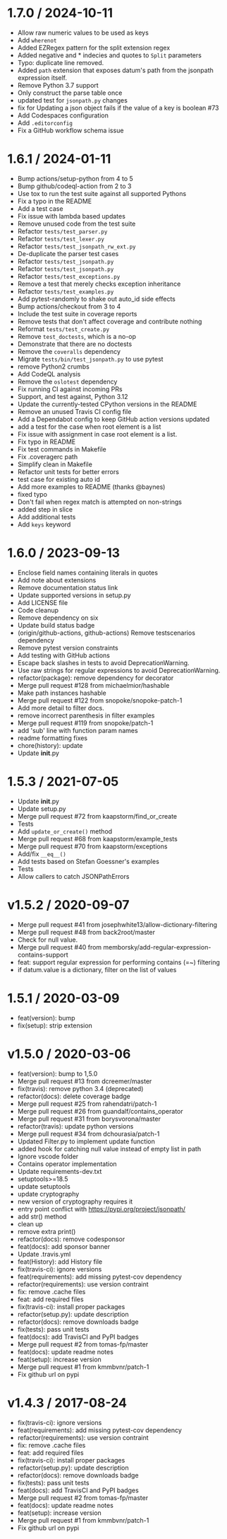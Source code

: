 1.7.0 / 2024-10-11
===================
  * Allow raw numeric values to be used as keys
  * Add `wherenot`
  * Added EZRegex pattern for the split extension regex
  * Added negative and * indecies and quotes to `Split` parameters
  * Typo: duplicate line removed.
  * Added `path` extension that exposes datum's path from the jsonpath expression itself.
  * Remove Python 3.7 support
  *  Only construct the parse table once
  * updated test for `jsonpath.py` changes
  * fix for Updating a json object fails if the value of a key is boolean #73
  * Add Codespaces configuration
  * Add `.editorconfig`
  * Fix a GitHub workflow schema issue

1.6.1 / 2024-01-11
===================
  * Bump actions/setup-python from 4 to 5
  * Bump github/codeql-action from 2 to 3
  * Use tox to run the test suite against all supported Pythons
  * Fix a typo in the README
  * Add a test case
  * Fix issue with lambda based updates
  * Remove unused code from the test suite
  * Refactor `tests/test_parser.py`
  * Refactor `tests/test_lexer.py`
  * Refactor `tests/test_jsonpath_rw_ext.py`
  * De-duplicate the parser test cases
  * Refactor `tests/test_jsonpath.py`
  * Refactor `tests/test_jsonpath.py`
  * Refactor `tests/test_exceptions.py`
  * Remove a test that merely checks exception inheritance
  * Refactor `tests/test_examples.py`
  * Add pytest-randomly to shake out auto_id side effects
  * Bump actions/checkout from 3 to 4
  * Include the test suite in coverage reports
  * Remove tests that don't affect coverage and contribute nothing
  * Reformat `tests/test_create.py`
  * Remove `test_doctests`, which is a no-op
  * Demonstrate that there are no doctests
  * Remove the `coveralls` dependency
  * Migrate `tests/bin/test_jsonpath.py` to use pytest
  * remove Python2 crumbs
  * Add CodeQL analysis
  * Remove the `oslotest` dependency
  * Fix running CI against incoming PRs
  * Support, and test against, Python 3.12
  * Update the currently-tested CPython versions in the README
  * Remove an unused Travis CI config file
  * Add a Dependabot config to keep GitHub action versions updated
  * add a test for the case when root element is a list
  * Fix issue with assignment in case root element is a list.
  * Fix typo in README
  * Fix test commands in Makefile
  * Fix .coveragerc path
  * Simplify clean in Makefile
  * Refactor unit tests for better errors
  * test case for existing auto id
  * Add more examples to README (thanks @baynes)
  * fixed typo
  * Don't fail when regex match is attempted on non-strings
  * added step in slice
  * Add additional tests
  * Add `keys` keyword

1.6.0 / 2023-09-13
===================
  *  Enclose field names containing literals in quotes
  *  Add note about extensions
  *  Remove documentation status link
  *  Update supported versions in setup.py
  *  Add LICENSE file
  *  Code cleanup
  *  Remove dependency on six
  *  Update build status badge
  *  (origin/github-actions, github-actions) Remove testscenarios dependency
  *  Remove pytest version constraints
  *  Add testing with GitHub actions
  *  Escape back slashes in tests to avoid DeprecationWarning.
  *  Use raw strings for regular expressions to avoid DeprecationWarning.
  *  refactor(package): remove dependency for decorator
  *  Merge pull request #128 from michaelmior/hashable
  *  Make path instances hashable
  *  Merge pull request #122 from snopoke/snopoke-patch-1
  *  Add more detail to filter docs.
  *  remove incorrect parenthesis in filter examples
  *  Merge pull request #119 from snopoke/patch-1
  *  add 'sub' line with function param names
  *  readme formatting fixes
  *  chore(history): update
  *  Update __init__.py

1.5.3 / 2021-07-05
==================

  * Update __init__.py
  * Update setup.py
  * Merge pull request #72 from kaapstorm/find_or_create
  * Tests
  * Add `update_or_create()` method
  * Merge pull request #68 from kaapstorm/example_tests
  * Merge pull request #70 from kaapstorm/exceptions
  * Add/fix `__eq__()`
  * Add tests based on Stefan Goessner's examples
  * Tests
  * Allow callers to catch JSONPathErrors

v1.5.2 / 2020-09-07
===================

  * Merge pull request #41 from josephwhite13/allow-dictionary-filtering
  * Merge pull request #48 from back2root/master
  * Check for null value.
  * Merge pull request #40 from memborsky/add-regular-expression-contains-support
  * feat: support regular expression for performing contains (=~) filtering
  * if datum.value is a dictionary, filter on the list of values

1.5.1 / 2020-03-09
==================

  * feat(version): bump
  * fix(setup): strip extension

v1.5.0 / 2020-03-06
===================

  * feat(version): bump to 1,5.0
  * Merge pull request #13 from dcreemer/master
  * fix(travis): remove python 3.4 (deprecated)
  * refactor(docs): delete coverage badge
  * Merge pull request #25 from rahendatri/patch-1
  * Merge pull request #26 from guandalf/contains_operator
  * Merge pull request #31 from borysvorona/master
  * refactor(travis): update python versions
  * Merge pull request #34 from dchourasia/patch-1
  * Updated Filter.py to implement update function
  * added hook for catching null value instead of empty list in path
  * Ignore vscode folder
  * Contains operator implementation
  * Update requirements-dev.txt
  * setuptools>=18.5
  * update setuptools
  * update cryptography
  * new version of cryptography requires it
  * entry point conflict with https://pypi.org/project/jsonpath/
  * add str() method
  * clean up
  * remove extra print()
  * refactor(docs): remove codesponsor
  * feat(docs): add sponsor banner
  * Update .travis.yml
  * feat(History): add History file
  * fix(travis-ci): ignore versions
  * feat(requirements): add missing pytest-cov dependency
  * refactor(requirements): use version contraint
  * fix: remove .cache files
  * feat: add required files
  * fix(travis-ci): install proper packages
  * refactor(setup.py): update description
  * refactor(docs): remove downloads badge
  * fix(tests): pass unit tests
  * feat(docs): add TravisCI and PyPI badges
  * Merge pull request #2 from tomas-fp/master
  * feat(docs): update readme notes
  * feat(setup): increase version
  * Merge pull request #1 from kmmbvnr/patch-1
  * Fix github url on pypi

v1.4.3 / 2017-08-24
===================

  * fix(travis-ci): ignore versions
  * feat(requirements): add missing pytest-cov dependency
  * refactor(requirements): use version contraint
  * fix: remove .cache files
  * feat: add required files
  * fix(travis-ci): install proper packages
  * refactor(setup.py): update description
  * refactor(docs): remove downloads badge
  * fix(tests): pass unit tests
  * feat(docs): add TravisCI and PyPI badges
  * Merge pull request #2 from tomas-fp/master
  * feat(docs): update readme notes
  * feat(setup): increase version
  * Merge pull request #1 from kmmbvnr/patch-1
  * Fix github url on pypi
